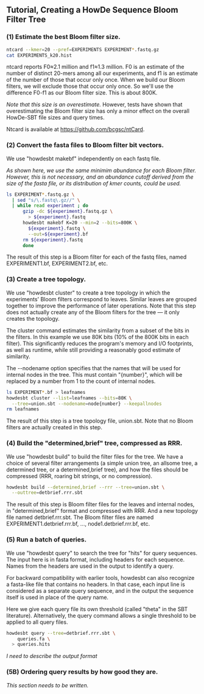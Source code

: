 ## Tutorial, Creating a HowDe Sequence Bloom Filter Tree

### (1) Estimate the best Bloom filter size.

```bash  
ntcard --kmer=20 --pref=EXPERIMENTS EXPERIMENT*.fastq.gz
cat EXPERIMENTS_k20.hist
```

ntcard reports F0≈2.1 million and f1≈1.3 million. F0 is an estimate of the
number of distinct 20-mers among all our experiments, and f1 is an estimate of
the number of those that occur only once. When we build our Bloom filters, we
will exclude those that occur only once. So we'll use the difference F0-f1 as
our Bloom filter size. This is about 800K.

_Note that this size is an overestimate._ However, tests have shown that
overestimating the Bloom filter size has only a minor effect on the overall
HowDe-SBT file sizes and query times.

Ntcard is available at https://github.com/bcgsc/ntCard.

### (2) Convert the fasta files to Bloom filter bit vectors.

We use "howdesbt makebf" independently on each fastq file.

_As shown here, we use the same minimim abundance for each Bloom filter.
However, this is not necessary, and an abundance cutoff derived from the size
of the fasta file, or its distribution of kmer counts, could be used._

```bash  
ls EXPERIMENT*.fastq.gz \
  | sed "s/\.fastq\.gz//" \
  | while read experiment ; do
      gzip -dc ${experiment}.fastq.gz \
        > ${experiment}.fastq
      howdesbt makebf K=20 --min=2 --bits=800K \
        ${experiment}.fastq \
        --out=${experiment}.bf
      rm ${experiment}.fastq
      done
```

The result of this step is a Bloom filter for each of the fastq files, named
EXPERIMENT1.bf, EXPERIMENT2.bf, etc.

### (3) Create a tree topology.

We use "howdesbt cluster" to create a tree topology in which the experiments'
Bloom filters correspond to leaves. Similar leaves are grouped together to
improve the performance of later operations. Note that this step does not
actually create any of the Bloom filters for the tree &mdash; it only creates
the topology.

The cluster command estimates the similarity from a subset of the bits in the
filters. In this example we use 80K bits (10% of the 800K bits in each filter).
This significantly reduces the program's memory and I/O footprints, as well as
runtime, while still providing a reasonably good estimate of similarity.

The --nodename option specifies that the names that will be used for internal
nodes in the tree. This must contain "{number}", which will be replaced by a
number from 1 to the count of internal nodes.

```bash  
ls EXPERIMENT*.bf > leafnames
howdesbt cluster --list=leafnames --bits=80K \
  --tree=union.sbt --nodename=node{number} --keepallnodes
rm leafnames
```

The result of this step is a tree topology file, union.sbt. Note that no
Bloom filters are actually created in this step.

### (4) Build the "determined,brief" tree, compressed as RRR.

We use "howdesbt build" to build the filter files for the tree. We have a
choice of several filter arrangements (a simple union tree, an allsome tree,
a determined tree, or a determined,brief tree), and how the files should be
compressed (RRR, roaring bit strings, or no compression).

```bash  
howdesbt build --determined,brief --rrr --tree=union.sbt \
  --outtree=detbrief.rrr.sbt
```

The result of this step is Bloom filter files for the leaves and internal
nodes, in "determined,brief" format and compressed with RRR. And a new topology
file named detbrief.rrr.sbt. The Bloom filter files are named
EXPERIMENT1.detbrief.rrr.bf, ..., node1.detbrief.rrr.bf, etc.

### (5) Run a batch of queries.

We use "howdesbt query" to search the tree for "hits" for query sequences. The
input here is in fasta format, including headers for each sequence. Names from
the headers are used in the output to identify a query.

For backward compatibility with earlier tools, howdesbt can also recognize a
fasta-like file that contains no headers. In that case, each input line is
considered as a separate query sequence, and in the output the sequence itself
is used in place of the query name.

Here we give each query file its own threshold (called "theta" in the SBT
literature). Alternatively, the query command allows a single threshold to be
applied to all query files.

```bash  
howdesbt query --tree=detbrief.rrr.sbt \
    queries.fa \
  > queries.hits
```

_I need to describe the output format_

### (5B) Ordering query results by how good they are.

_This section needs to be written._
